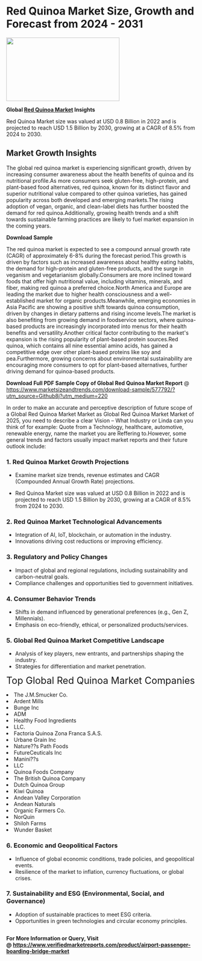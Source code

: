 <H1>Red Quinoa Market Size, Growth and Forecast from 2024 - 2031</H1><img class="aligncenter size-medium wp-image-584254" src="https://thirdeyenews.in/wp-content/uploads/2024/09/Global-Market-Research-300x168.jpeg" alt="" width="300" height="168" /><p><strong>Global&nbsp;<a href="https://www.marketsizeandtrends.com/download-sample/577792/?utm_source=Github8j?utm_medium=220">Red Quinoa Market</a> Insights</strong></p><p>Red Quinoa Market size was valued at USD 0.8 Billion in 2022 and is projected to reach USD 1.5 Billion by 2030, growing at a CAGR of 8.5% from 2024 to 2030.</p><p><h2>Market Growth Insights</h2> <p>The global red quinoa market is experiencing significant growth, driven by increasing consumer awareness about the health benefits of quinoa and its nutritional profile.As more consumers seek gluten-free, high-protein, and plant-based food alternatives, red quinoa, known for its distinct flavor and superior nutritional value compared to other quinoa varieties, has gained popularity across both developed and emerging markets.The rising adoption of vegan, organic, and clean-label diets has further boosted the demand for red quinoa.Additionally, growing health trends and a shift towards sustainable farming practices are likely to fuel market expansion in the coming years.</p> <p><strong>Download Sample</strong></p> <p>The red quinoa market is expected to see a compound annual growth rate (CAGR) of approximately 6-8% during the forecast period.This growth is driven by factors such as increased awareness about healthy eating habits, the demand for high-protein and gluten-free products, and the surge in veganism and vegetarianism globally.Consumers are more inclined toward foods that offer high nutritional value, including vitamins, minerals, and fiber, making red quinoa a preferred choice.North America and Europe are leading the market due to higher health consciousness and a well-established market for organic products.Meanwhile, emerging economies in Asia Pacific are showing a positive shift towards quinoa consumption, driven by changes in dietary patterns and rising income levels.The market is also benefiting from growing demand in foodservice sectors, where quinoa-based products are increasingly incorporated into menus for their health benefits and versatility.Another critical factor contributing to the market's expansion is the rising popularity of plant-based protein sources.Red quinoa, which contains all nine essential amino acids, has gained a competitive edge over other plant-based proteins like soy and pea.Furthermore, growing concerns about environmental sustainability are encouraging more consumers to opt for plant-based alternatives, further driving demand for quinoa-based products.</p> <p><span class=""><strong>Download Full PDF Sample Copy of Global Red Quinoa Market Report</strong> @ <a href="https://www.marketsizeandtrends.com/download-sample/577792/?utm_source=Github8j?utm_medium=220" target="_blank">https://www.marketsizeandtrends.com/download-sample/577792/?utm_source=Github8j?utm_medium=220</a></span></p><p>In order to make an accurate and perceptive description of future scope of a Global&nbsp;Red Quinoa Market Market as Global&nbsp;Red Quinoa Market Market of 2025, you need to describe a clear Vision &ndash; What Industry or Linda can you think of for example: Quote from a Technology, healthcare, automotive, renewable energy, name the market you are Reffering to.However, some general trends and factors usually impact market reports and their future outlook include:</p><h3>1.&nbsp;<strong>Red Quinoa Market Growth Projections</strong></h3><ul><li>Examine market size trends, revenue estimates and CAGR (Compounded Annual Growth Rate) projections.</li><li><p>Red Quinoa Market size was valued at USD 0.8 Billion in 2022 and is projected to reach USD 1.5 Billion by 2030, growing at a CAGR of 8.5% from 2024 to 2030.</p></li></ul><h3>2.&nbsp;<strong>Red Quinoa Market Technological Advancements</strong></h3><ul><li>Integration of AI, IoT, blockchain, or automation in the industry.</li><li>Innovations driving cost reductions or improving efficiency.</li></ul><h3>3.&nbsp;<strong>Regulatory and Policy Changes</strong></h3><ul><li>Impact of global and regional regulations, including sustainability and carbon-neutral goals.</li><li>Compliance challenges and opportunities tied to government initiatives.</li></ul><h3>4.&nbsp;<strong>Consumer Behavior Trends</strong></h3><ul><li>Shifts in demand influenced by generational preferences (e.g., Gen Z, Millennials).</li><li>Emphasis on eco-friendly, ethical, or personalized products/services.</li></ul><h3>5.&nbsp;<strong>Global Red Quinoa Market Competitive Landscape</strong></h3><ul><li>Analysis of key players, new entrants, and partnerships shaping the industry.</li><li>Strategies for differentiation and market penetration.</li></ul><p data-pm-slice="1 1 []"><span style="color: inherit; font-family: inherit; font-size: 25px;">Top Global Red Quinoa Market Companies</span></p><div class="" data-test-id=""><p><li>The J.M.Smucker Co.</li><li> Ardent Mills</li><li> Bunge Inc</li><li> ADM</li><li> Healthy Food Ingredients</li><li> LLC.</li><li> Factoria Quinoa Zona Franca S.A.S.</li><li> Urbane Grain Inc</li><li> Nature??s Path Foods</li><li> FutureCeuticals Inc</li><li> Manini??s</li><li> LLC</li><li> Quinoa Foods Company</li><li> The British Quinoa Company</li><li> Dutch Quinoa Group</li><li> Kiwi Quinoa</li><li> Andean Valley Corporation</li><li> Andean Naturals</li><li> Organic Farmers Co.</li><li> NorQuin</li><li> Shiloh Farms</li><li> Wunder Basket</li></p></div><h3>6.&nbsp;<strong>Economic and Geopolitical Factors</strong></h3><ul><li>Influence of global economic conditions, trade policies, and geopolitical events.</li><li>Resilience of the market to inflation, currency fluctuations, or global crises.</li></ul><h3>7.&nbsp;<strong>Sustainability and ESG (Environmental, Social, and Governance)</strong></h3><ul><li>Adoption of sustainable practices to meet ESG criteria.</li><li>Opportunities in green technologies and circular economy principles.</li></ul><h2><strong style="font-size: 14px;">For More Information or Query, Visit @&nbsp;</strong><a style="background-color: #ffffff; font-size: 14px;" href="https://www.marketsizeandtrends.com/report/red-quinoa-market/" target="_blank">https://www.verifiedmarketreports.com/product/airport-passenger-boarding-bridge-market</a></h2>